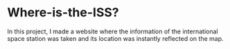 # Where-is-the-ISS?
In this project, I made a website where the information of the international space station was taken and its location was instantly reflected on the map.
